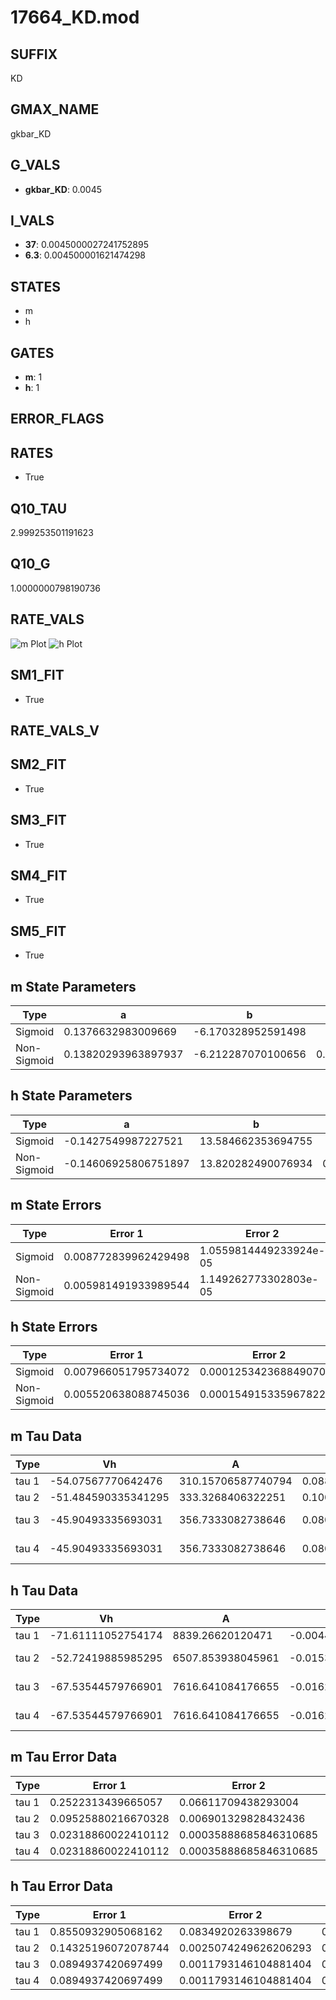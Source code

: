 # 17664_KD.mod

## SUFFIX

KD

## GMAX_NAME

gkbar_KD

## G_VALS

- **gkbar_KD**: 0.0045

## I_VALS

- **37**: 0.0045000027241752895
- **6.3**: 0.004500001621474298

## STATES

- m
- h

## GATES

- **m**: 1
- **h**: 1

## ERROR_FLAGS


## RATES

- True

## Q10_TAU

2.999253501191623

## Q10_G

1.0000000798190736

## RATE_VALS

![m Plot](/Users/pbozelos/Dropbox/icg-Chai-Panos/supermodels/output_markdown_files/K/17664_KD.mod/images/m.png)
![h Plot](/Users/pbozelos/Dropbox/icg-Chai-Panos/supermodels/output_markdown_files/K/17664_KD.mod/images/h.png)

## SM1_FIT

- True

## RATE_VALS_V

## SM2_FIT

- True

## SM3_FIT

- True

## SM4_FIT

- True

## SM5_FIT

- True

## m State Parameters

| Type | a | b | c | d |
| --- | --- | --- | --- | --- |
| Sigmoid | 0.1376632983009669 | -6.170328952591498 |
| Non-Sigmoid | 0.13820293963897937 | -6.212287070100656 | 0.998557771039757 | -0.0022425051068754496 |

## h State Parameters

| Type | a | b | c | d |
| --- | --- | --- | --- | --- |
| Sigmoid | -0.1427549987227521 | 13.584662353694755 |
| Non-Sigmoid | -0.14606925806751897 | 13.820282490076934 | 0.9666532650436938 | 0.00027290119706642913 |

## m State Errors

| Type | Error 1 | Error 2 | Error 3 |
| --- | --- | --- | --- |
| Sigmoid | 0.008772839962429498 | 1.0559814449233924e-05 | 0.004708689451463863 |
| Non-Sigmoid | 0.005981491933989544 | 1.149262773302803e-05 | 0.00321047552379981 |

## h State Errors

| Type | Error 1 | Error 2 | Error 3 |
| --- | --- | --- | --- |
| Sigmoid | 0.007966051795734072 | 0.00012534236884907056 | 0.007708568478360915 |
| Non-Sigmoid | 0.005520638088745036 | 0.00015491533596782248 | 0.005342196842622595 |

## m Tau Data

| Type | Vh | A | b1 | b2 | c1 | c2 | d1 | d2 | e1 | e2 |
| --- | --- | --- | --- | --- | --- | --- | --- | --- | --- | --- |
| tau 1 | -54.07567770642476 | 310.15706587740794 | 0.08842711407472001 | 0.03733571976181974 |
| tau 2 | -51.484590335341295 | 333.3268406322251 | 0.10064132986845178 | 0.0009011147844159672 | 0.05349680000961106 | -0.000267628069294806 |
| tau 3 | -45.90493335693031 | 356.7333082738646 | 0.08097547713664957 | 0.0006417279337214951 | 4.40657312398906e-06 | 0.07873836851142284 | -0.0008351331438088758 | 2.8043773898905156e-06 |
| tau 4 | -45.90493335693031 | 356.7333082738646 | 0.08097547713664957 | 0.0006417279337214951 | 4.40657312398906e-06 | 0.0 | 0.07873836851142284 | -0.0008351331438088758 | 2.8043773898905156e-06 | 0.0 |

## h Tau Data

| Type | Vh | A | b1 | b2 | c1 | c2 | d1 | d2 | e1 | e2 |
| --- | --- | --- | --- | --- | --- | --- | --- | --- | --- | --- |
| tau 1 | -71.61111052754174 | 8839.26620120471 | -0.0044167616503777065 | 0.004416752168059819 |
| tau 2 | -52.72419885985295 | 6507.853938045961 | -0.015323513959339934 | 7.651384233617832e-05 | -0.004235288988260717 | -0.0007486633991379538 |
| tau 3 | -67.53544579766901 | 7616.641084176655 | -0.016242288305088136 | 8.521705478992479e-05 | -6.62623557673861e-08 | 0.016241198602899565 | -0.0008993628209652736 | 4.603913456249553e-06 |
| tau 4 | -67.53544579766901 | 7616.641084176655 | -0.016242288305088136 | 8.521705478992479e-05 | -6.62623557673861e-08 | 0.0 | 0.016241198602899565 | -0.0008993628209652736 | 4.603913456249553e-06 | 0.0 |

## m Tau Error Data

| Type | Error 1 | Error 2 | Error 3 |
| --- | --- | --- | --- |
| tau 1 | 0.2522313439665057 | 0.06611709438293004 | 0.12947134140286962 |
| tau 2 | 0.09525880216670328 | 0.006901329828432436 | 0.04889671800104042 |
| tau 3 | 0.02318860022410112 | 0.00035888685846310685 | 0.011902799743508212 |
| tau 4 | 0.02318860022410112 | 0.00035888685846310685 | 0.011902799743508212 |

## h Tau Error Data

| Type | Error 1 | Error 2 | Error 3 |
| --- | --- | --- | --- |
| tau 1 | 0.8550932905068162 | 0.0834920263398679 | 0.24464494607578105 |
| tau 2 | 0.14325196072078744 | 0.0025074249626206293 | 0.04098484761237591 |
| tau 3 | 0.0894937420697499 | 0.0011793146104881404 | 0.02560444801268067 |
| tau 4 | 0.0894937420697499 | 0.0011793146104881404 | 0.02560444801268067 |

